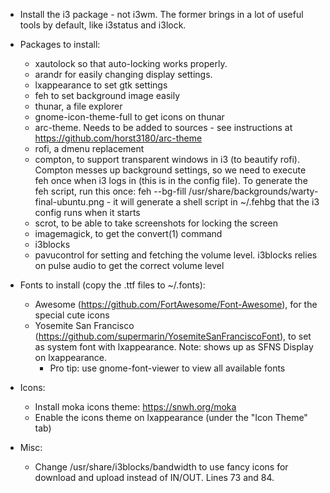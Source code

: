 - Install the i3 package - not i3wm. The former brings in a lot of useful tools by default, like i3status and i3lock.

- Packages to install:
  - xautolock so that auto-locking works properly.
  - arandr for easily changing display settings.
  - lxappearance to set gtk settings
  - feh to set background image easily
  - thunar, a file explorer
  - gnome-icon-theme-full to get icons on thunar
  - arc-theme. Needs to be added to sources - see instructions at https://github.com/horst3180/arc-theme
  - rofi, a dmenu replacement
  - compton, to support transparent windows in i3 (to beautify rofi). Compton messes up background settings, so we need to execute feh once when i3 logs in (this is in the config file). To generate the feh script, run this once: feh --bg-fill /usr/share/backgrounds/warty-final-ubuntu.png - it will generate a shell script in ~/.fehbg that the i3 config runs when it starts
  - scrot, to be able to take screenshots for locking the screen
  - imagemagick, to get the convert(1) command
  - i3blocks
  - pavucontrol for setting and fetching the volume level. i3blocks relies on pulse audio to get the correct volume level

- Fonts to install (copy the .ttf files to ~/.fonts):
  - Awesome (https://github.com/FortAwesome/Font-Awesome), for the special cute icons
  - Yosemite San Francisco (https://github.com/supermarin/YosemiteSanFranciscoFont), to set as system font with lxappearance. Note: shows up as SFNS Display on lxappearance.
    - Pro tip: use gnome-font-viewer to view all available fonts

- Icons:
  - Install moka icons theme: https://snwh.org/moka
  - Enable the icons theme on lxappearance (under the "Icon Theme" tab)

- Misc:
  - Change /usr/share/i3blocks/bandwidth to use fancy icons for download and upload instead of IN/OUT. Lines 73 and 84.